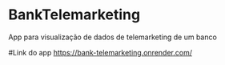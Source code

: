 # BankTelemarketing
App para visualização de dados de telemarketing de um banco


#Link do app
  https://bank-telemarketing.onrender.com/

